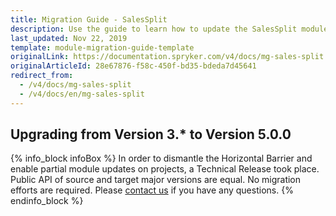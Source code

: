 ```yaml
---
title: Migration Guide - SalesSplit
description: Use the guide to learn how to update the SalesSplit module.
last_updated: Nov 22, 2019
template: module-migration-guide-template
originalLink: https://documentation.spryker.com/v4/docs/mg-sales-split
originalArticleId: 28e67876-f58c-450f-bd35-bdeda7d45641
redirect_from:
  - /v4/docs/mg-sales-split
  - /v4/docs/en/mg-sales-split
---
```


## Upgrading from Version 3.* to Version 5.0.0

{% info_block infoBox %}
In order to dismantle the Horizontal Barrier and enable partial module updates on projects, a Technical Release took place. Public API of source and target major versions are equal. No migration efforts are required. Please [contact us](https://spryker.com/en/support/) if you have any questions.
{% endinfo_block %}

